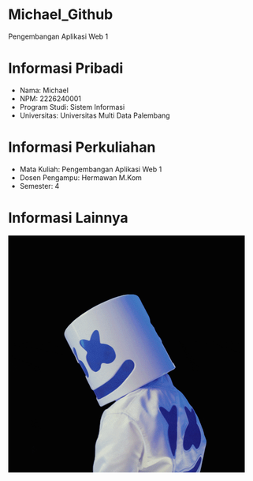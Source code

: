 # Michael_Github
 Pengembangan Aplikasi Web 1
# Informasi Pribadi

- Nama: Michael
- NPM: 2226240001
- Program Studi: Sistem  Informasi
- Universitas: Universitas Multi Data Palembang

# Informasi Perkuliahan

- Mata Kuliah: Pengembangan Aplikasi Web 1
- Dosen Pengampu: Hermawan M.Kom
- Semester: 4

# Informasi Lainnya
  ![GIF Example](https://github.com/michaelaero21/Michael_Github/blob/main/giphy.gif)

